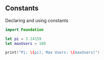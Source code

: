 <!-- METADATA
{
  "title": "Swift Constants",
  "tags": [
    "swift",
    "constants"
  ],
  "language": "swift"
}
-->

## Constants
Declaring and using constants
```swift
import Foundation

let pi = 3.14159
let maxUsers = 100

print("Pi: \(pi), Max Users: \(maxUsers)")
```
